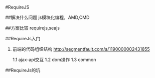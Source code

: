 #RequireJS

##解决什么问题
js模块化编程，AMD,CMD

##方案比较
requirejs,seajs

##RequireJs入门
1. 前端的代码组织结构
http://segmentfault.com/a/1190000002431855
 
	1.1 ajax-api交互
	1.2 dom操作
	1.3 common	

##RequireJs的坑

